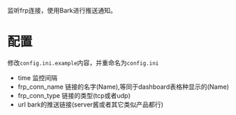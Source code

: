 监听frp连接，使用Bark进行推送通知。
# 配置

修改`config.ini.example`内容，并重命名为`config.ini`

 - time 监控间隔
 - frp_conn_name 链接的名字(Name),等同于dashboard表格种显示的(Name)
 - frp_conn_type 链接的类型(tcp或者udp)
 - url bark的推送链接(server酱或者其它类似产品都行)